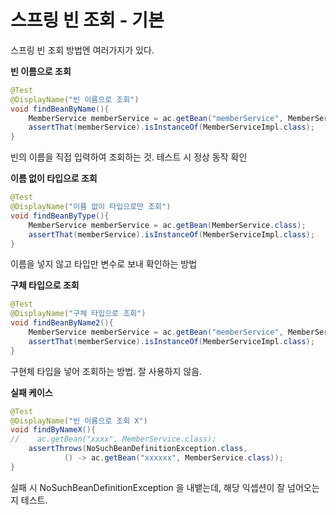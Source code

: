 # 스프링 빈 조회 - 기본

스프링 빈 조회 방법엔 여러가지가 있다.

**빈 이름으로 조회**
```java
@Test
@DisplayName("빈 이름으로 조회")
void findBeanByName(){
    MemberService memberService = ac.getBean("memberService", MemberService.class);
    assertThat(memberService).isInstanceOf(MemberServiceImpl.class);
}
```
빈의 이름을 직접 입력하여 조회하는 것. 테스트 시 정상 동작 확인

**이름 없이 타입으로 조회**
```java
@Test
@DisplayName("이름 없이 타입으로만 조회")
void findBeanByType(){
    MemberService memberService = ac.getBean(MemberService.class);
    assertThat(memberService).isInstanceOf(MemberServiceImpl.class);
}
```
이름을 넣지 않고 타입만 변수로 보내 확인하는 방법


**구체 타입으로 조회**
```java
@Test
@DisplayName("구체 타입으로 조회")
void findBeanByName2(){
    MemberService memberService = ac.getBean("memberService", MemberServiceImpl.class);
    assertThat(memberService).isInstanceOf(MemberServiceImpl.class);
}
```
구현체 타입을 넣어 조회하는 방법. 잘 사용하지 않음.

**실패 케이스**
```java
@Test
@DisplayName("빈 이름으로 조회 X")
void findByNameX(){
//    ac.getBean("xxxx", MemberService.class);
    assertThrows(NoSuchBeanDefinitionException.class,
            () -> ac.getBean("xxxxxx", MemberService.class));
}
```
실패 시 NoSuchBeanDefinitionException 을 내뱉는데, 해당 익셉션이 잘 넘어오는지 테스트.